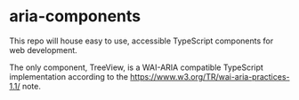 # aria-components

This repo will house easy to use, accessible TypeScript components for web development.

The only component, TreeView, is a WAI-ARIA compatible TypeScript implementation according to the https://www.w3.org/TR/wai-aria-practices-1.1/ note.
